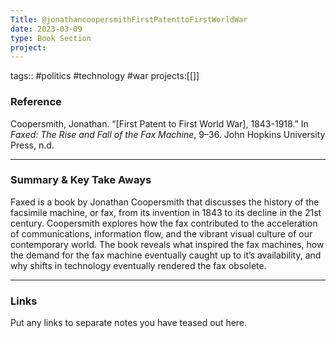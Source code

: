 ```yaml
---
Title: @jonathancoopersmithFirstPatenttoFirstWorldWar
date: 2023-03-09
type: Book Section
project:
---
```


tags:: #politics #technology #war 
projects:[[]]

### Reference 

Coopersmith, Jonathan. “[First Patent to First World War], 1843-1918.” In _Faxed: The Rise and Fall of the Fax Machine_, 9–36. John Hopkins University Press, n.d.

---

### Summary & Key Take Aways

Faxed is a book by Jonathan Coopersmith that discusses the history of the facsimile machine, or fax, from its invention in 1843 to its decline in the 21st century. Coopersmith explores how the fax contributed to the acceleration of communications, information flow, and the vibrant visual culture of our contemporary world. The book reveals what inspired the fax machines, how the demand for the fax machine eventually caught up to it’s availability, and why shifts in technology eventually rendered the fax obsolete.

--- 

### Links
Put any links to separate notes you have teased out here.
